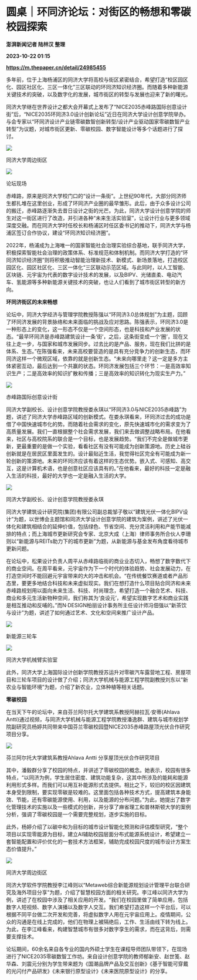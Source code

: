 # 圆桌｜环同济论坛：对街区的畅想和零碳校园探索
**澎湃新闻记者 陆林汉 整理**

**2023-10-22 01:15**

**https://m.thepaper.cn/detail/24985455**

多年前，位于上海杨浦区的同济大学将高校与街区紧密结合，希望打造“校区园区化、园区社区化、三区一体化”三区联动的环同济知识经济圈。而随着多种新能源关键技术的突破，以及数字化的发展，城市街区的转型与发展也迎来了新的曙光。

同济大学继在世界设计之都大会开幕式上发布了“NICE2035赤峰路国际创意设计街”后，“NICE2035环同济3.0设计创新论坛”近日在同济大学设计创意学院举办。与会专家以“环同济设计产业链零碳数智创新转型/设计产业驱动国家零碳数智产业转型”为议题，对城市街区更新、零碳校园、数字智能设计等多个话题进行了探讨。

![](https://imagecloud.thepaper.cn/thepaper/image/274/737/165.jpg)

同济大学周边街区

![](https://imagecloud.thepaper.cn/thepaper/image/274/737/160.jpg)

论坛现场

赤峰路，原来是同济大学校门口的“设计一条街”。上世纪90年代，大部分同济师生都扎堆在这里创业，形成了环同济产业圈的最早雏形。此后，由于众多设计公司的搬迁，赤峰路逐渐失去昔日设计之街的光芒。为此，同济大学设计创意学院的师生对这一街区进行了改造，并引进各种“未来生活实验室”，让设计行业与更多领域深度交融。而在同济大学时任校长和杨浦区时任区委书记的推动下，同济大学与杨浦区签订合作协议，建设“环同济知识经济圈”。

2022年，杨浦成为上海唯一的国家智能社会治理实验综合基地，联手同济大学，积极探索智能社会治理的政策体系、标准规范和体制机制。而同济大学打造的“环同济知识经济圈”则将积极推动智能治理新技术、新模式、新场景落地，打造校区园区化、园区社区化、三区一体化“三区联动示范区域。与此同时，以人工智能、区块链、元宇宙为代表的数字设计技术的发展，以及BIPV、光储直柔、电动汽车、氢能源等多种新能源关键技术的突破，也让人们看到了城市街区转型的新方向。

**环同济街区的未来畅想**

论坛中，同济大学经济与管理学院教授陈强以“环同济3.0总体规划”为主题，回顾了环同济发展的背景脉络和未来面临的挑战及应对思路。陈强表示，环同济3.0是一种形态上的变化，这一形态不仅是一个空间形态，也是科技和产业发展的状态。“最早环同济是赤峰路建筑设计一条‘街’，之后，这条街变成一个‘圈’，现在又往上走一步，与国家和城市发展同步。过去比的是产品、服务，现在我们比拼的是体系、生态。”在陈强看来，未来高校要营造的是具有充分竞争力的创新生态，而环同济这样一个微观区域，依靠的就是创新生态。“未来向哪里走？这一定是多方主体紧密互动，最后达到一个共赢的状态。环同济发展包括三个环节：一是高效率知识生产；二是高效率的知识扩散和传播；三是高效率的知识转化为现实生产力。”

![](https://imagecloud.thepaper.cn/thepaper/image/274/737/154.png)

赤峰路国际创意设计街

同济大学副校长、设计创意学院教授娄永琪以“环同济3.0与NICE2035赤峰路”为题，讲述了同济大学赤峰路区域的创新模式。在娄永琪看来，环同济过去的成功是借了中国快速城市化的势。而随着社会需求的变化，原先快速城市化的需求变为了高质量发展。我们一直根据整个社会需求发展，我们来去做调整战略布局。在他看来，社区与高校院系的联合是一个目标，也是发展趋势。“我们不完全是做城市更新，更最重要的是做一个实验，看看社区有没有可能成为创新策源地。历史上硅谷创新就是在居民区里面发生的。设计最贴近生活，我觉得社区完全有可能成为新一轮创新的策源地。未来的环同济应该有着这样的生态优势。嵌入式、可感知、高交互，这是计算机术语，也是创意社区应该具有的。”在他看来，最好的科技一定是融入生活的科技，最好的大学也一定是融入生活的大学。

![](https://imagecloud.thepaper.cn/thepaper/image/274/737/158.jpg)

同济大学副校长、设计创意学院教授娄永琪

同济大学建筑设计研究院(集团)有限公司副总裁邹子敬以“建筑光伏一体化BIPV设计”为题，以世博会主题馆和同济大学设计创意学院的建筑为案例，讲述了光伏一体化和建筑相结合的延伸价值，包括绿色、节省空间、充分灵活利用和产能节能减排的特点；而上海城市更新研究会专家、北京大成（上海）律师事务所合伙人李珊则以“新能源与REITs助力下的城市更新”为题，从新能源与基金发布角度看待城市更新问题。

在论坛中，松果设计负责人周平从赤峰路临街的商业业态切入，畅想了数字数代下的商业空间。在周平看来，元宇宙作为下一个时代的体验趋势、社会发展动力，在打造空间时不能回避元宇宙带来的大的冲击和机会。“在传统餐饮赛道或者产品形态里，要更多地结合科技和未来虚拟现实。我们在想打造什么项目贴合同济和未来赤峰路规划用以面向未来生活、科技、时尚理念，希望打造一个融合艺术、科技、商业和多元生活新物种空间，我们称其为‘良设元’，希望实现数字艺术和商业实践是相互推动和反哺的。”而N·DESIGN柏丽设计事务所主任设计师冯佃强以“新茶饮与设计”为题，讲述了如何通过艺术、文化和空间来推广设计产品。

![](https://imagecloud.thepaper.cn/thepaper/image/274/737/166.jpg)

新能源三轮车

![](https://imagecloud.thepaper.cn/thepaper/image/274/737/162.jpg)

同济大学机械臂实验室

此外，同济大学上海国际设计创新学院教授苏运升对零碳汽车露营地工程、房屋项目和三轮车项目的设计做了介绍；同济大学机械与能源工程学院副教授刘东以“新农业与智能环境”为题，介绍了新农业，立体种植等相关话题。

**零碳校园**

在当天下午的论坛中，来自芬兰阿尔托大学建筑系教授阿赫拉瓦·安蒂(Ahlava Antti)通过视频，与同济大学机械与能源工程学院教授潘逸群、建筑与城市规划学院副研究员杨婷共同带来中国芬兰零碳校园暨NICE2035赤峰路屋顶光伏合作研究项目分享。

![](https://imagecloud.thepaper.cn/thepaper/image/274/737/156.png)

芬兰阿尔托大学建筑系教授Ahlava Antti 分享屋顶光伏合作研究项目

其中，潘毅群分享了校园的特点，并讲述了零碳校园的概念。她表示，校园有很多特点，“以同济为例，学生居住密度、建筑功能复杂，这其中所涉及的能耗和能源利用形式多样。而我们可以用互补能源形式去提供。相比之下，较旧的校区因建筑本身受到限制，要实现零碳是较难的。这里面包括各种技术方式，提高建筑本身能效、节能，还有零碳能源使用、利用，以及能源的分布问题。”为此，她提出了数字化管理技术的实施以及一些模式的创新，并分享了麻省理工和普林斯顿大学的案例分析，强调了零碳校园是一个需要完整规划，逐步实施的目标。

此外，杨婷介绍了以碳中和为目标的城市设计智能化预测和评估模型研究，“整个项目以实现零能源为目标，建立AI辅助校园层面分布式能源系统设计，希望建立一套智能配置和评价优化的一套技术方法框架，辅助完成校园尺度的城市设计方案生态价值提升。”

![](https://imagecloud.thepaper.cn/thepaper/image/274/737/163.png)

同济大学周边街区

同济大学软件学院教授李江峰则以“Metaweb综合新能源规划设计管理平台联合研究及海外项目分享”为题，介绍了智慧校园方面的相关研究。李江峰以同济大学为例，讲述了在校园中涉及了相关应用的开发。“我们在校园里做了简单应用，包括数字人短视频、数字人演播以及数字人交互。我们希望打造这样一个平台后，可以根据不同平台做二次开发和完善，将虚拟数字人用在元宇宙应用上。疫情期间，公众的沟通是在线上完成的，他们在物理上被隔绝后，工作、生活由线下转为线上。为此，在李江峰看来，构建智慧城市有很多对数字孪生的需求，而在这背后，则需要支撑技术。

论坛期间，60余名来自各专业的国内外硕士学生在课程导师团队带领下，在现场进行了NICE2035零碳数智工作坊。来自设计创意学院的教师郁新安、赵世笺、赵华森、刘震元分别为学生带来题为《国潮品牌产品及交互创新》《基于智能可穿戴的光闪付产品研发》《未来银行原型设计》《未来医院原型设计》的分享。